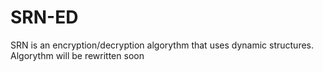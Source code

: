 # SRN-ED
SRN is an encryption/decryption algorythm that uses dynamic structures.
Algorythm will be rewritten soon
